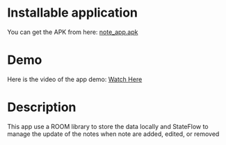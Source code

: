 # Installable application
You can get the APK from here: [note_app.apk](https://drive.google.com/file/d/1JtGAW8mgXKeGsqVaW6ykTZJWOSvrTRzb/view?usp=sharing)

# Demo
Here is the video of the app demo: [Watch Here](https://www.youtube.com/watch?v=dQw4w9WgXcQ)

# Description
This app use a ROOM library to store the data locally and StateFlow to manage the update of the notes when 
note are added, edited, or removed

